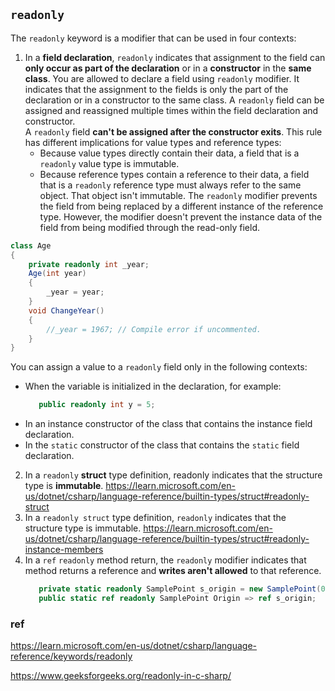 ## `readonly`

The `readonly` keyword is a modifier that can be used in four contexts:

1. In a **field declaration**, `readonly` indicates that assignment to the field can **only occur as part of the declaration** or in a **constructor** in the **same class**.
   You are allowed to declare a field using `readonly` modifier. It indicates that the assignment to the fields is only the part of the declaration or in a constructor to the same class.
    A `readonly` field can be assigned and reassigned multiple times within the field declaration and constructor. \
    A `readonly` field **can't be assigned after the constructor exits**. This rule has different implications for value types and reference types:
    - Because value types directly contain their data, a field that is a `readonly` value type is immutable.
    - Because reference types contain a reference to their data, a field that is a `readonly` reference type must always refer to the same object. That object isn't immutable. The `readonly` modifier prevents the field from being replaced by a different instance of the reference type. However, the modifier doesn't prevent the instance data of the field from being modified through the read-only field.
  
```cs
class Age
{
    private readonly int _year;
    Age(int year)
    {
        _year = year;
    }
    void ChangeYear()
    {
        //_year = 1967; // Compile error if uncommented.
    }
}
```

   You can assign a value to a `readonly` field only in the following contexts:
   - When the variable is initialized in the declaration, for example:
      ```cs
         public readonly int y = 5;
      ```
   - In an instance constructor of the class that contains the instance field declaration.
   - In the `static` constructor of the class that contains the `static` field declaration.





2.  In a `readonly` **struct** type definition, readonly indicates that the structure type is **immutable**.
    https://learn.microsoft.com/en-us/dotnet/csharp/language-reference/builtin-types/struct#readonly-struct
3. In a `readonly struct` type definition, `readonly` indicates that the structure type is immutable.
   https://learn.microsoft.com/en-us/dotnet/csharp/language-reference/builtin-types/struct#readonly-instance-members
4. In a `ref` `readonly` method return, the `readonly` modifier indicates that method returns a reference and **writes aren't allowed** to that reference.
   ```cs
      private static readonly SamplePoint s_origin = new SamplePoint(0, 0, 0);
      public static ref readonly SamplePoint Origin => ref s_origin;
   ```





### ref 
https://learn.microsoft.com/en-us/dotnet/csharp/language-reference/keywords/readonly

https://www.geeksforgeeks.org/readonly-in-c-sharp/

